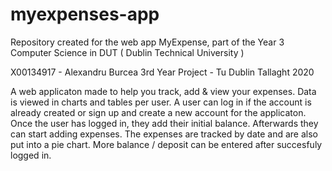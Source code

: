 # myexpenses-app
Repository created for the web app MyExpense, part of the Year 3 Computer Science in DUT ( Dublin Technical University ) 


X00134917 - Alexandru Burcea 
3rd Year Project - Tu Dublin Tallaght 2020 

A web applicaton made to help you track, add & view your expenses. Data is viewed in charts and tables per user.
A user can log in if the account is already created or sign up and create a new account for the applicaton.
Once the user has logged in, they add their initial balance. Afterwards they can start adding
expenses. The expenses are tracked by date and are also put into a pie chart. 
More balance / deposit can be entered after succesfuly logged in. 